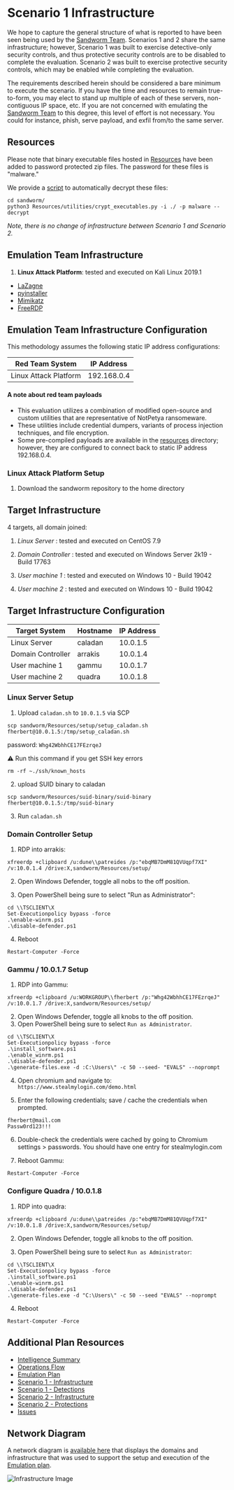 
  

# Scenario 1 Infrastructure
We hope to capture the general structure of what is reported to have been seen being used by the [Sandworm Team](https://attack.mitre.org/groups/G0034/). Scenarios 1 and 2 share the same infrastructure; however, Scenario 1 was built to exercise detective-only security controls, and thus protective security controls are to be disabled to complete the evaluation. Scenario 2 was built to exercise protective security controls, which may be enabled while completing the evaluation.

The requirements described herein should be considered a bare minimum to execute the scenario. If you have the time and resources to remain true-to-form, you may elect to stand up multiple of each of these servers, non-contiguous IP space, etc. If you are not concerned with emulating the [Sandworm Team](https://attack.mitre.org/groups/G0034/) to this degree, this level of effort is not necessary. You could for instance, phish, serve payload, and exfil from/to the same server.

## Resources
Please note that binary executable files hosted in [Resources](sandworm_Resources.) have been added to password protected zip files. The password for these files is "malware."

We provide a [script](utilities_crypt_executables.py) to automatically decrypt these files:

```
cd sandworm/
python3 Resources/utilities/crypt_executables.py -i ./ -p malware --decrypt
```
*Note, there is no change of infrastructure between Scenario 1 and Scenario 2.*

## Emulation Team Infrastructure

1.  **Linux Attack Platform**: tested and executed on Kali Linux 2019.1

-  [LaZagne](https://github.com/AlessandroZ/LaZagne)
-  [pyinstaller](https://github.com/pyinstaller/pyinstaller)
-  [Mimikatz](https://github.com/gentilkiwi/mimikatz/wiki)
-  [FreeRDP](https://github.com/FreeRDP/FreeRDP)

## Emulation Team Infrastructure Configuration

This methodology assumes the following static IP address configurations:

| Red Team System | IP Address |
| ------ | ------ |
| Linux Attack Platform | 192.168.0.4 |

#### A note about red team payloads

- This evaluation utilizes a combination of modified open-source and custom utilities that are representative of NotPetya ransomeware.
- These utilities include credential dumpers, variants of process injection techniques, and file encryption.
- Some pre-compiled payloads are available in the [resources](sandworm_Resources.) directory; however, they are configured to connect back to static IP address 192.168.0.4.

### Linux Attack Platform Setup

1. Download the sandworm repository to the home directory

## Target Infrastructure

4 targets, all domain joined:
1. *Linux Server* : tested and executed on CentOS 7.9

2.  *Domain Controller* : tested and executed on Windows Server 2k19 - Build 17763

3.  *User machine 1* : tested and executed on Windows 10 - Build 19042

4.  *User machine 2* : tested and executed on Windows 10 - Build 19042

## Target Infrastructure Configuration

| Target System | Hostname | IP Address |
| ------ | ------ | ------|
|Linux Server | caladan | 10.0.1.5
| Domain Controller | arrakis | 10.0.1.4 |
| User machine 1 | gammu | 10.0.1.7 |
| User machine 2 | quadra | 10.0.1.8 |

### Linux Server Setup
1. Upload `caladan.sh` to `10.0.1.5` via SCP
```
scp sandworm/Resources/setup/setup_caladan.sh fherbert@10.0.1.5:/tmp/setup_caladan.sh
```
password: `Whg42WbhhCE17FEzrqeJ`

⚠️  Run this command if you get SSH key errors
```
rm -rf ~./ssh/known_hosts
```

2. upload SUID binary to caladan
```
scp sandworm/Resources/suid-binary/suid-binary fherbert@10.0.1.5:/tmp/suid-binary
```

3. Run `caladan.sh` 
### Domain Controller Setup

1.  RDP into arrakis:
```
xfreerdp +clipboard /u:dune\\patreides /p:"ebqMB7DmM81QVUqpf7XI" /v:10.0.1.4 /drive:X,sandworm/Resources/setup/
```
2.  Open Windows Defender, toggle all nobs to the off position.
    
3.  Open PowerShell being sure to select "Run as Administrator":
```
cd \\TSCLIENT\X
Set-Executionpolicy bypass -force
.\enable-winrm.ps1
.\disable-defender.ps1
```

4.  Reboot
```		
Restart-Computer -Force
```

### Gammu / 10.0.1.7 Setup
1. RDP into Gammu:
```
xfreerdp +clipboard /u:WORKGROUP\\fherbert /p:"Whg42WbhhCE17FEzrqeJ" /v:10.0.1.7 /drive:X,sandworm/Resources/setup/
```
2. Open Windows Defender, toggle all knobs to the off position.
3. Open PowerShell being sure to select `Run as Administrator`.
```
cd \\TSCLIENT\X
Set-Executionpolicy bypass -force
.\install_software.ps1
.\enable_winrm.ps1
.\disable-defender.ps1
.\generate-files.exe -d :C:\Users\" -c 50 --seed- "EVALS" --noprompt
```

4. Open chromium and navigate to: 
`https://www.stealmylogin.com/demo.html`

5. Enter the following credentials; save / cache the credentials when prompted.
```
fherbert@mail.com
Passw0rd123!!!
```

6. Double-check the credentials were cached by going to Chromium settings > passwords. You should have one entry for stealmylogin.com

7. Reboot Gammu:
```
Restart-Computer -Force
```

### Configure Quadra / 10.0.1.8
1.  RDP into quadra:
```
xfreerdp +clipboard /u:dune\\patreides /p:"ebqMB7DmM81QVUqpf7XI" /v:10.0.1.8 /drive:X,sandworm/Resources/setup/
```
2.  Open Windows Defender, toggle all knobs to the off position.
    
3.  Open PowerShell being sure to select `Run as Administrator`:
```
cd \\TSCLIENT\X
Set-Executionpolicy bypass -force
.\install_software.ps1
.\enable-winrm.ps1
.\disable-defender.ps1
.\generate-files.exe -d "C:\Users\" -c 50 --seed "EVALS" --noprompt
```

4.  Reboot
```
Restart-Computer -Force
```
## Additional Plan Resources

  

-  [Intelligence Summary](sandworm_Intelligence_Summary_Intelligence_Summary.md)
-  [Operations Flow](sandworm_Operations_Flow_Operations_Flow.md)
-  [Emulation Plan](sandworm_Emulation_Plan.)
-  [Scenario 1 - Infrastructure](Emulation_Plan_Scenario_1_Infrastructure3.md)
-  [Scenario 1 - Detections](Emulation_Plan_Scenario_1.)
-  [Scenario 2 - Infrastructure](Emulation_Plan_Scenario_2_Infrastructure4.md)
-  [Scenario 2 - Protections](Emulation_Plan_Scenario_2.)
-  [Issues](https://github.com/center-for-threat-informed-defense/adversary_emulation_library/issues)

  

## Network Diagram

A network diagram is [available here](images_InfrastructureDiagram.png) that displays the domains and infrastructure that was used to support the setup and execution of the [Emulation plan](Emulation_plan_Scenario_1.).

![Infrastructure Image](images_InfrastructureDiagram.png)
